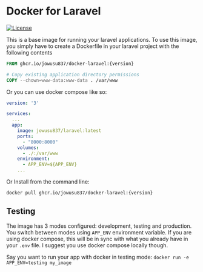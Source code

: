 # Docker for Laravel

[![License](https://img.shields.io/badge/license-MIT-%233DA639.svg)](https://opensource.org/licenses/MIT)

This is a base image for running your laravel applications. To use this image, you simply have to create a Dockerfile in your laravel project with the following contents

```Dockerfile
FROM ghcr.io/jowusu837/docker-laravel:{version}

# Copy existing application directory permissions
COPY --chown=www-data:www-data . /var/www
```
Or you can use docker compose like so:

```yml
version: '3'

services:
  ...
  app:
    image: jowusu837/laravel:latest
    ports:
      - "8000:8000"
    volumes:
      - ./:/var/www
    environment:
      - APP_ENV=${APP_ENV}
    ...
```

Or Install from the command line:

```
docker pull ghcr.io/jowusu837/docker-laravel:{version}
```

## Testing
The image has 3 modes configured: development, testing and production. You switch between modes using `APP_ENV` environment variable. If you are using docker compose, this will be in sync with what you already have in your `.env` file. I suggest you use docker compose locally though.

Say you want to run your app with docker in testing mode:
``
docker run -e APP_ENV=testing my_image
``
